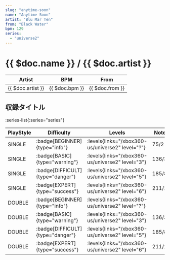 ```yaml
---
slug: "anytime-soon"
name: "Anytime Soon"
artist: "Blu Mar Ten"
from: "Black Water"
bpm: 129
series:
  - "universe2"
---
```


# {{ $doc.name }} / {{ $doc.artist }}

|Artist|BPM|From|
|------|---|----|
|{{ $doc.artist }}|{{ $doc.bpm }}|{{ $doc.from }}|

## 収録タイトル

:series-list{:series="series"}

|PlayStyle|Difficulty|Levels|Notes|Movie|
|---------|----------|------|-----|-----|
|SINGLE| :badge[BEGINNER]{type="info"}| :levels{links="/xbox360-us/universe2" level="?"}|75/2||
|SINGLE| :badge[BASIC]{type="warning"}| :levels{links="/xbox360-us/universe2" level="3"}|136/3||
|SINGLE| :badge[DIFFICULT]{type="danger"}| :levels{links="/xbox360-us/universe2" level="5"}|185/8||
|SINGLE| :badge[EXPERT]{type="success"}| :levels{links="/xbox360-us/universe2" level="6"}|211/10||
|DOUBLE| :badge[BEGINNER]{type="info"}| :levels{links="/xbox360-us/universe2" level="?"}|||
|DOUBLE| :badge[BASIC]{type="warning"}| :levels{links="/xbox360-us/universe2" level="3"}|136/3||
|DOUBLE| :badge[DIFFICULT]{type="danger"}| :levels{links="/xbox360-us/universe2" level="5"}|185/8||
|DOUBLE| :badge[EXPERT]{type="success"}| :levels{links="/xbox360-us/universe2" level="6"}|211/10||
